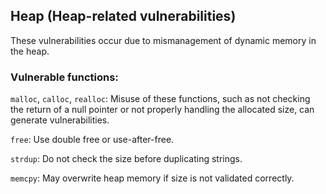 ## Heap (Heap-related vulnerabilities)

These vulnerabilities occur due to mismanagement of dynamic memory in the heap.
### Vulnerable functions:

`malloc`, `calloc`, `realloc`: Misuse of these functions, such as not checking the return of a null pointer or not properly handling the allocated size, can generate vulnerabilities.

`free`: Use double free or use-after-free.

`strdup`: Do not check the size before duplicating strings.

`memcpy`: May overwrite heap memory if size is not validated correctly.